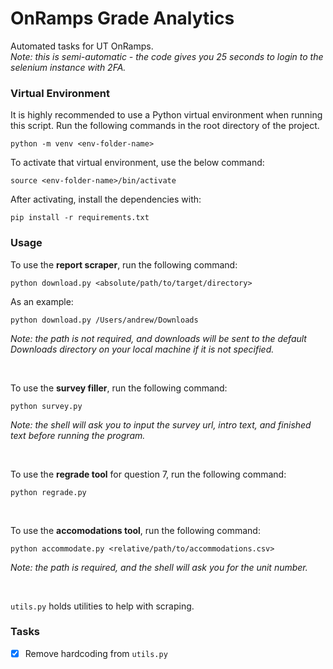 # OnRamps Grade Analytics
Automated tasks for UT OnRamps. <br>
*Note: this is semi-automatic - the code gives you 25 seconds to login to the selenium instance with 2FA.*

### Virtual Environment

It is highly recommended to use a Python virtual environment when running this script. Run the following commands in the root directory of the project.
```
python -m venv <env-folder-name>
```

To activate that virtual environment, use the below command:
```
source <env-folder-name>/bin/activate
```

After activating, install the dependencies with:
```
pip install -r requirements.txt
```

### Usage 

To use the **report scraper**, run the following command:
```
python download.py <absolute/path/to/target/directory>
```

As an example:
```
python download.py /Users/andrew/Downloads
```
*Note: the path is not required, and downloads will be sent to the default Downloads directory on your local machine if it is not specified.*

<br>


To use the **survey filler**, run the following command:
```
python survey.py
```
*Note: the shell will ask you to input the survey url, intro text, and finished text before running the program.*

<br>

To use the **regrade tool** for question 7, run the following command:
```
python regrade.py
```
<br>

To use the **accomodations tool**, run the following command:
```
python accommodate.py <relative/path/to/accommodations.csv>
```
*Note: the path is required, and the shell will ask you for the unit number.* 

<br>


`utils.py` holds utilities to help with scraping.

### Tasks
- [x] Remove hardcoding from `utils.py`
